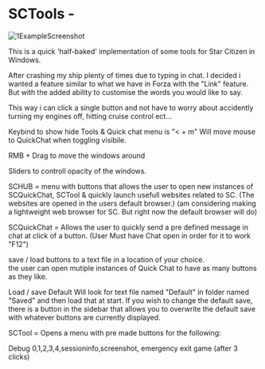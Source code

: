 # SCTools -

![1ExampleScreenshot](https://user-images.githubusercontent.com/71772783/222969300-9ab5e3b2-bb33-4c0b-960f-9d327dc10ce2.png)


This is a quick 'half-baked' implementation of some tools for Star Citizen in Windows. 


After crashing my ship plenty of times due to typing in chat. I decided i wanted a feature similar to what we have in Forza with the "Link" feature. But with 
the added ability to customise the words you would like to say. 

This way i can click a single button and not have to worry about accidently turning my engines off, hitting cruise control ect...  

Keybind to show hide Tools & Quick chat menu  is "< + m"  Will move mouse to QuickChat when toggling visibile.

RMB + Drag to move the windows around

Sliders to controll opacity of the windows.

SCHUB = menu with buttons that allows the user to open new instances of SCQuickChat, SCTool & quickly launch usefull websites related to SC.
(The websites are opened in the users default browser.)  (am considering making a lightweight web browser for SC. But right now the default browser will do)

SCQuickChat = Allows the user to quickly send a pre defined message in chat at click of a button.  (User Must have Chat open in order for it to work "F12")

save / load buttons to a text file in a location of your choice.  
   the user can open mutiple instances of Quick Chat to have as many buttons as they like.
   
Load / save Default 
  Will look for text file named "Default" in folder named "Saved" and then load that at start. 
  If you wish to change the default save, there is a button in the sidebar that allows you to overwrite the default save with whatever buttons are currently displayed.

SCTool = Opens a menu with pre made buttons for the following:

Debug 0,1,2,3,4,sessioninfo,screenshot, emergency exit game (after 3 clicks) 


    
    


